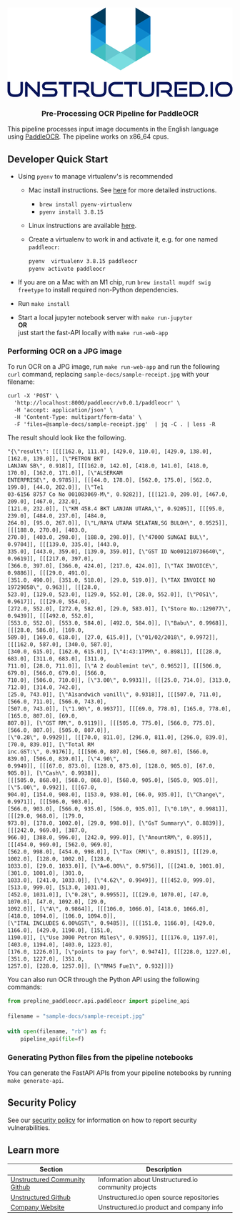 <h3 align="center">
  <img src="img/unstructured_logo.png" height="200">
</h3>

<h3 align="center">
  <p>Pre-Processing OCR Pipeline for PaddleOCR</p>
</h3>


This pipeline processes input image documents in the English language using [PaddleOCR](https://github.com/PaddlePaddle/PaddleOCR).
The pipeline works on x86\_64 cpus.

## Developer Quick Start

* Using `pyenv` to manage virtualenv's is recommended
	* Mac install instructions. See [here](https://github.com/Unstructured-IO/community#mac--homebrew) for more detailed instructions.
		* `brew install pyenv-virtualenv`
	  * `pyenv install 3.8.15`
  * Linux instructions are available [here](https://github.com/Unstructured-IO/community#linux).

  * Create a virtualenv to work in and activate it, e.g. for one named `paddleocr`:

	`pyenv  virtualenv 3.8.15 paddleocr` <br />
	`pyenv activate paddleocr`

* If you are on a Mac with an M1 chip, run `brew install mupdf swig freetype` to install
  required non-Python dependencies.
* Run `make install`
* Start a local jupyter notebook server with `make run-jupyter` <br />
	**OR** <br />
	just start the fast-API locally with `make run-web-app`

### Performing OCR on a JPG image

To run OCR on a JPG image, run `make run-web-app` and run the following `curl` command,
replacing `sample-docs/sample-receipt.jpg` with your filename:

```
curl -X 'POST' \
  'http://localhost:8000/paddleocr/v0.0.1/paddleocr' \
  -H 'accept: application/json' \
  -H 'Content-Type: multipart/form-data' \
  -F 'files=@sample-docs/sample-receipt.jpg'  | jq -C . | less -R
```

The result should look like the following.

```
"{\"result\": [[[[162.0, 111.0], [429.0, 110.0], [429.0, 138.0], [162.0, 139.0]], [\"PETRON BKT
LANJAN SB\", 0.918]], [[[162.0, 142.0], [418.0, 141.0], [418.0, 170.0], [162.0, 171.0]], [\"ALSERKAM
ENTERPRISE\", 0.9785]], [[[44.0, 178.0], [562.0, 175.0], [562.0, 199.0], [44.0, 202.0]], [\"Te1
03-6156 8757 Co No 001083069-M\", 0.9282]], [[[121.0, 209.0], [467.0, 209.0], [467.0, 232.0],
[121.0, 232.0]], [\"KM 458.4 BKT LANJAN UTARA,\", 0.9205]], [[[95.0, 239.0], [484.0, 237.0], [484.0,
264.0], [95.0, 267.0]], [\"L/RAYA UTARA SELATAN,SG BULOH\", 0.9525]], [[[188.0, 270.0], [403.0,
270.0], [403.0, 298.0], [188.0, 298.0]], [\"47000 SUNGAI BUL\", 0.9704]], [[[139.0, 335.0], [443.0,
335.0], [443.0, 359.0], [139.0, 359.0]], [\"GST ID No001210736640\", 0.9619]], [[[217.0, 397.0],
[366.0, 397.0], [366.0, 424.0], [217.0, 424.0]], [\"TAX INVOICE\", 0.9886]], [[[29.0, 491.0],
[351.0, 490.0], [351.0, 518.0], [29.0, 519.0]], [\"TAX INVOICE NO 19729058\", 0.963]], [[[28.0,
523.0], [129.0, 523.0], [129.0, 552.0], [28.0, 552.0]], [\"POS1\", 0.9617]], [[[29.0, 554.0],
[272.0, 552.0], [272.0, 582.0], [29.0, 583.0]], [\"Store No.:129077\", 0.9439]], [[[492.0, 552.0],
[553.0, 552.0], [553.0, 584.0], [492.0, 584.0]], [\"Babu\", 0.9968]], [[[28.0, 586.0], [169.0,
589.0], [169.0, 618.0], [27.0, 615.0]], [\"01/02/2018\", 0.9972]], [[[162.0, 587.0], [340.0, 587.0],
[340.0, 615.0], [162.0, 615.0]], [\"4:43:17PM\", 0.8981]], [[[28.0, 683.0], [311.0, 683.0], [311.0,
711.0], [28.0, 711.0]], [\"A 2 doublemint te\", 0.9652]], [[[506.0, 679.0], [566.0, 679.0], [566.0,
710.0], [506.0, 710.0]], [\"3.00\", 0.9931]], [[[25.0, 714.0], [313.0, 712.0], [314.0, 742.0],
[25.0, 743.0]], [\"A1sandwich vanill\", 0.9318]], [[[507.0, 711.0], [566.0, 711.0], [566.0, 743.0],
[507.0, 743.0]], [\"1.90\", 0.9937]], [[[69.0, 778.0], [165.0, 778.0], [165.0, 807.0], [69.0,
807.0]], [\"GST RM\", 0.9119]], [[[505.0, 775.0], [566.0, 775.0], [566.0, 807.0], [505.0, 807.0]],
[\"0.28\", 0.9929]], [[[70.0, 811.0], [296.0, 811.0], [296.0, 839.0], [70.0, 839.0]], [\"Total RM
inc.GST:\", 0.9176]], [[[506.0, 807.0], [566.0, 807.0], [566.0, 839.0], [506.0, 839.0]], [\"4.90\",
0.9949]], [[[67.0, 873.0], [128.0, 873.0], [128.0, 905.0], [67.0, 905.0]], [\"Cash\", 0.9938]],
[[[505.0, 868.0], [568.0, 868.0], [568.0, 905.0], [505.0, 905.0]], [\"5.00\", 0.992]], [[[67.0,
904.0], [154.0, 908.0], [153.0, 938.0], [66.0, 935.0]], [\"Change\", 0.9971]], [[[506.0, 903.0],
[566.0, 903.0], [566.0, 935.0], [506.0, 935.0]], [\"0.10\", 0.9981]], [[[29.0, 968.0], [179.0,
973.0], [178.0, 1002.0], [29.0, 998.0]], [\"GsT Summary\", 0.8839]], [[[242.0, 969.0], [387.0,
966.0], [388.0, 996.0], [242.0, 999.0]], [\"AnountRM\", 0.895]], [[[454.0, 969.0], [562.0, 969.0],
[562.0, 998.0], [454.0, 998.0]], [\"Tax (RM)\", 0.8915]], [[[29.0, 1002.0], [128.0, 1002.0], [128.0,
1033.0], [29.0, 1033.0]], [\"A=6.00%\", 0.9756]], [[[241.0, 1001.0], [301.0, 1001.0], [301.0,
1033.0], [241.0, 1033.0]], [\"4.62\", 0.9949]], [[[452.0, 999.0], [513.0, 999.0], [513.0, 1031.0],
[452.0, 1031.0]], [\"0.28\", 0.9955]], [[[29.0, 1070.0], [47.0, 1070.0], [47.0, 1092.0], [29.0,
1092.0]], [\"A\", 0.9864]], [[[106.0, 1066.0], [418.0, 1066.0], [418.0, 1094.0], [106.0, 1094.0]],
[\"ITAL INCLUDES 6.00%GST\", 0.9485]], [[[151.0, 1166.0], [429.0, 1166.0], [429.0, 1190.0], [151.0,
1190.0]], [\"Use 3000 Petron Miles\", 0.9395]], [[[176.0, 1197.0], [403.0, 1194.0], [403.0, 1223.0],
[176.0, 1226.0]], [\"points to pay for\", 0.9474]], [[[228.0, 1227.0], [351.0, 1227.0], [351.0,
1257.0], [228.0, 1257.0]], [\"RM45 Fue1\", 0.932]]]}
```

You can also run OCR through the Python API using the following commands:

```python
from prepline_paddleocr.api.paddleocr import pipeline_api

filename = "sample-docs/sample-receipt.jpg"

with open(filename, "rb") as f:
    pipeline_api(file=f)
```


### Generating Python files from the pipeline notebooks

You can generate the FastAPI APIs from your pipeline notebooks by running `make generate-api`.

## Security Policy

See our [security policy](https://github.com/Unstructured-IO/pipeline-paddleocr/security/policy) for
information on how to report security vulnerabilities.

## Learn more

| Section | Description |
|-|-|
| [Unstructured Community Github](https://github.com/Unstructured-IO/community) | Information about Unstructured.io community projects  |
| [Unstructured Github](https://github.com/Unstructured-IO) | Unstructured.io open source repositories |
| [Company Website](https://unstructured.io) | Unstructured.io product and company info |
